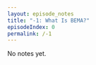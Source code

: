 ```yaml
---
layout: episode_notes
title: "-1: What Is BEMA?"
episodeIndex: 0
permalink: /-1
---
```

No notes yet.
